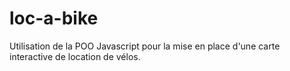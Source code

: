# loc-a-bike

Utilisation de la POO Javascript pour la mise en place d'une carte interactive de location de vélos.
